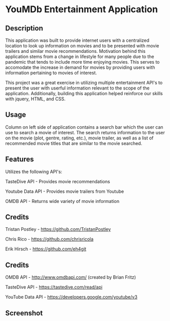 # YouMDb Entertainment Application

## Description
This application was built to provide internet users with a centralized location to look up information on movies and to be presented with movie trailers and similar movie recommendations. Motivation behind this application stems from a change in lifestyle for many people due to the pandemic that tends to include more time enjoying movies. This serves to accomodate the increase in demand for movies by providing users with information pertaining to movies of interest. 

This project was a great exercise in utilizing multiple entertainment API's to present the user with userful information relevant to the scope of the application. Additionally, building this application helped reinforce our skills with jquery, HTML, and CSS. 

## Usage
Column on left side of application contains a search bar which the user can use to search a movie of interest. The search returns information to the user on the movie (plot, gentre, rating, etc.), movie trailer, as well as a list of recommended movie titles that are similar to the movie searched. 

## Features
Utilizes the following API's:

TasteDive API - Provides movie recommendations 

Youtube Data API - Provides movie trailers from Youtube

OMDB API - Returns wide variety of movie information

## Credits
Tristan Postley - https://github.com/TristanPostley

Chris Rico - https://github.com/chrisricola

Erik Hirsch - https://github.com/eh4git

## Credits
OMDB API - http://www.omdbapi.com/ (created by Brian Fritz)

TasteDive API - https://tastedive.com/read/api 

YouTube Data API - https://developers.google.com/youtube/v3

## Screenshot
